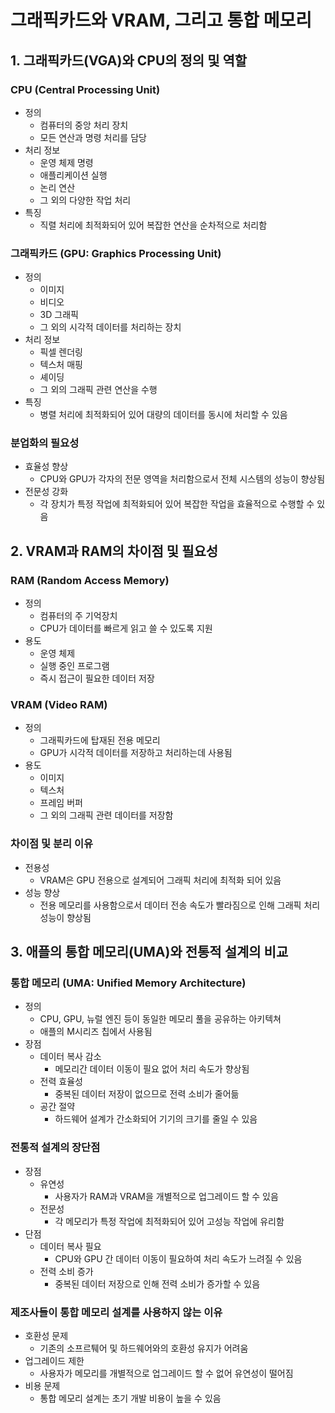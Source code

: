 # 그래픽카드와 VRAM, 그리고 통합 메모리
## 1. 그래픽카드(VGA)와 CPU의 정의 및 역할
### CPU (Central Processing Unit)
- 정의
	- 컴퓨터의 중앙 처리 장치
	- 모든 연산과 명령 처리를 담당
- 처리 정보
	- 운영 체제 명령
	- 애플리케이션 실행
	- 논리 연산 
	- 그 외의 다양한 작업 처리
- 특징
	- 직렬 처리에 최적화되어 있어 복잡한 연산을 순차적으로 처리함
### 그래픽카드 (GPU: Graphics Processing Unit)
- 정의
	- 이미지
	- 비디오
	- 3D 그래픽
	- 그 외의 시각적 데이터를 처리하는 장치
- 처리 정보
	- 픽셀 렌더링
	- 텍스처 매핑
	- 셰이딩
	- 그 외의 그래픽 관련 연산을 수행
- 특징
	- 병렬 처리에 최적화되어 있어 대량의 데이터를 동시에 처리할 수 있음
### 분업화의 필요성
- 효율성 향상
	- CPU와 GPU가 각자의 전문 영역을 처리함으로서 전체 시스템의 성능이 향상됨
- 전문성 강화
	- 각 장치가 특정 작업에 최적화되어 있어 복잡한 작업을 효율적으로 수행할 수 있음
## 2. VRAM과 RAM의 차이점 및 필요성
### RAM (Random Access Memory)
- 정의
	- 컴퓨터의 주 기억장치
	- CPU가 데이터를 빠르게 읽고 쓸 수 있도록 지원
- 용도
	- 운영 체제
	- 실행 중인 프로그램
	- 즉시 접근이 필요한 데이터 저장
### VRAM (Video RAM)
- 정의
	- 그래픽카드에 탑재된 전용 메모리
	- GPU가 시각적 데이터를 저장하고 처리하는데 사용됨
- 용도
	- 이미지
	- 텍스처
	- 프레임 버퍼
	- 그 외의 그래픽 관련 데이터를 저장함
### 차이점 및 분리 이유
- 전용성
	- VRAM은 GPU 전용으로 설계되어 그래픽 처리에 최적화 되어 있음
- 성능 향상
	- 전용 메모리를 사용함으로서 데이터 전송 속도가 빨라짐으로 인해 그래픽 처리 성능이 향상됨
## 3. 애플의 통합 메모리(UMA)와 전통적 설계의 비교
### 통합 메모리 (UMA: Unified Memory Architecture)
- 정의
	- CPU, GPU, 뉴럴 엔진 등이 동일한 메모리 풀을 공유하는 아키텍쳐
	- 애플의 M시리즈 칩에서 사용됨
- 장점
	- 데이터 복사 감소
		- 메모리간 데이터 이동이 필요 없어 처리 속도가 향상됨
	- 전력 효율성
		- 중복된 데이터 저장이 없으므로 전력 소비가 줄어듦
	- 공간 절약
		- 하드웨어 설계가 간소화되어 기기의 크기를 줄일 수 있음
### 전통적 설계의 장단점
- 장점
	- 유연성
		- 사용자가 RAM과 VRAM을 개별적으로 업그레이드 할 수 있음
	- 전문성
		- 각 메모리가 특정 작업에 최적화되어 있어 고성능 작업에 유리함
- 단점
	- 데이터 복사 필요
		- CPU와 GPU 간 데이터 이동이 필요하여 처리 속도가 느려질 수 있음
	- 전력 소비 증가
		- 중복된 데이터 저장으로 인해 전력 소비가 증가할 수 있음
### 제조사들이 통합 메모리 설계를 사용하지 않는 이유
- 호환성 문제
	- 기존의 소프르퉤어 및 하드웨어와의 호환성 유지가 어려움
- 업그레이드 제한
	- 사용자가 메모리를 개별적으로 업그레이드 할 수 없어 유연성이 떨어짐
- 비용 문제
	- 통합 메모리 설계는 초기 개발 비용이 높을 수 있음